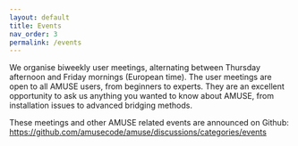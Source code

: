 ```yaml
---
layout: default
title: Events
nav_order: 3
permalink: /events
---
```


We organise biweekly user meetings, alternating between Thursday afternoon and Friday mornings (European time).
The user meetings are open to all AMUSE users, from beginners to experts.
They are an excellent opportunity to ask us anything you wanted to know about AMUSE, from installation issues to advanced bridging methods.

These meetings and other AMUSE related events are announced on Github: https://github.com/amusecode/amuse/discussions/categories/events
